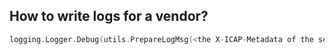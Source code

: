 ## **How to write logs for a vendor?**

```go
logging.Logger.Debug(utils.PrepareLogMsg(<the X-ICAP-Metadata of the service>, <The message you want to log>))
```
